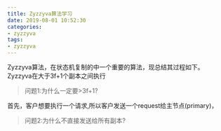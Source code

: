 ```yaml
---
title: Zyzzyva算法学习
date: 2019-08-01 10:52:30
categories:
- zyzzyva
tags: 
- zyzzyva
---
```


Zyzzyva算法，在状态机复制的中一个重要的算法，现总结其过程如下。
Zyzzyva在大于3f+1个副本之间执行

  > 问题1:为什么一定要>3f+1?

首先，客户想要执行一个请求,所以客户发送一个request给主节点(primary)，
  >问题2:为什么不直接发送给所有副本?



